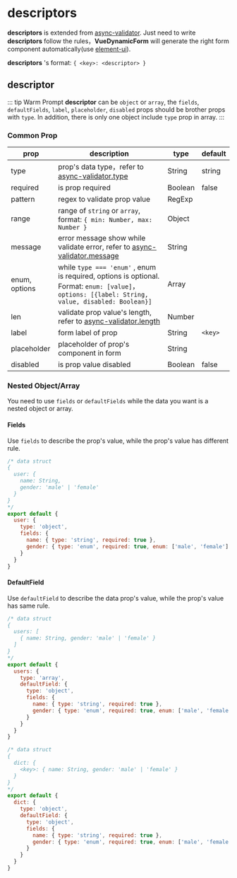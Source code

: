 # descriptors

**descriptors**  is extended from [async-validator](https://github.com/yiminghe/async-validator). Just need to write **descriptors** follow the rules，**VueDynamicForm** will generate the right form component automatically(use [element-ui](https://element.faas.ele.me)).

**descriptors** 's format:  `{ <key>: <descriptor> }`



## descriptor

::: tip Warm Prompt
**descriptor** can be `object` or `array`, the `fields`, `defaultFields`, `label`, `placeholder`, `disabled`  props should be brother props with `type`. In addition, there is only one object include `type` prop in array.
:::

### Common Prop

| prop          | description                                                  | type    | default |
| ------------- | ------------------------------------------------------------ | ------- | ------- |
| type          | prop's data type，refer to [async-validator.type](https://github.com/yiminghe/async-validator#type) | String  | string  |
| required      | is prop required                                             | Boolean | false   |
| pattern       | regex to validate prop value                                 | RegExp  |         |
| range         | range of `string` or `array`, format: `{ min: Number, max: Number }` | Object  |         |
| message       | error message show while validate error, refer to [async-validator.message](https://github.com/yiminghe/async-validator#messages) | String  |         |
| enum, options | while `type === 'enum'` , enum is required, options is optional. Format:  `enum: [value]`，`options: [{label: String, value, disabled: Boolean}]` | Array   |         |
| len           | validate prop value's length, refer to [async-validator.length](https://github.com/yiminghe/async-validator#length) | Number  |         |
| label         | form label of prop                                           | String  | `<key>` |
| placeholder   | placeholder of prop's component in form                      | String  |         |
| disabled      | is prop value disabled                                       | Boolean | false   |

### Nested Object/Array

You need to use `fields` or `defaultFields` while the data you want is a nested object or array.

#### Fields

Use `fields` to describe the prop's value, while the prop's value has different rule.

``` js
/* data struct
{
  user: {
    name: String,
    gender: 'male' | 'female'
  }
}
*/
export default {
  user: {
    type: 'object',
    fields: {
      name: { type: 'string', required: true },
      gender: { type: 'enum', required: true, enum: ['male', 'female'] }
    }
  }
}
```

#### DefaultField

Use `defaultField` to describe the data prop's value, while the prop's value has same rule.

``` js
/* data struct
{
  users: [
  	{ name: String, gender: 'male' | 'female' }
  ]
}
*/
export default {
  users: {
    type: 'array',
    defaultField: {
      type: 'object',
      fields: {
        name: { type: 'string', required: true },
        gender: { type: 'enum', required: true, enum: ['male', 'female'] }
      }
    }
  }
}
```

``` js
/* data struct
{
  dict: {
  	<key>: { name: String, gender: 'male' | 'female' }
  }
}
*/
export default {
  dict: {
    type: 'object',
    defaultField: {
      type: 'object',
      fields: {
        name: { type: 'string', required: true },
        gender: { type: 'enum', required: true, enum: ['male', 'female'] }
      }
    }
  }
}
```